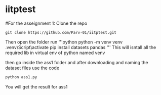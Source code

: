 # iitptest

#For the asseignment 1:
Clone the repo 
```
git clone https://github.com/Parv-01/iitptest.git
```
Then open the folder 
run
'''python 
python -m venv venv
.venv\Script\activate
pip install datasets pandas
'''
This will isntall all the required lib in virtual env of python named venv

then go inside the ass1 folder and after downloading and naming the dataset files 
use the code 
```python
python ass1.py
```
You will get the result for ass1

